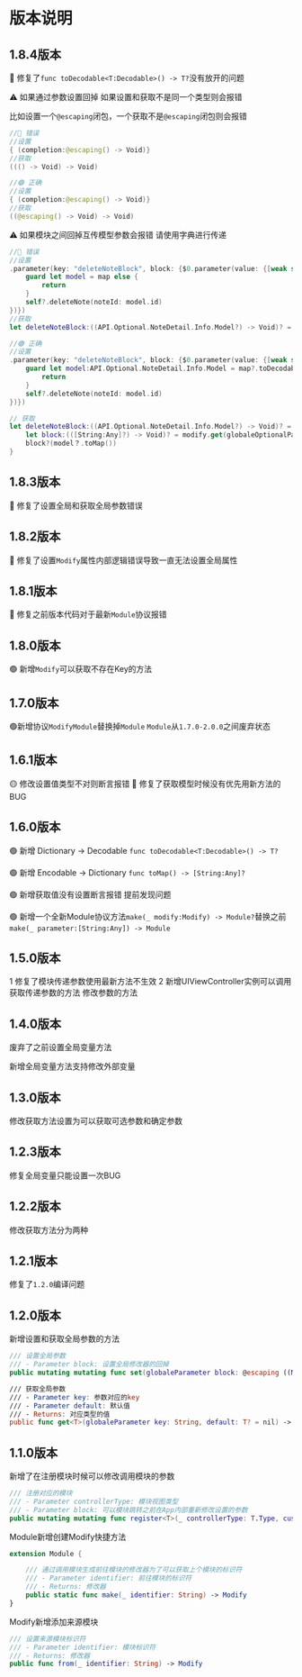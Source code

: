 # 版本说明

## 1.8.4版本

🔴 修复了`func toDecodable<T:Decodable>() -> T?`没有放开的问题

⚠️ 如果通过参数设置回掉 如果设置和获取不是同一个类型则会报错

比如设置一个`@escaping`闭包，一个获取不是`@escaping`闭包则会报错

```swift
//🔴 错误
//设置
{ (completion:@escaping() -> Void)}
//获取
((() -> Void) -> Void)

//🟢 正确
//设置
{ (completion:@escaping() -> Void)}
//获取
((@escaping() -> Void) -> Void)
```

⚠️ 如果模块之间回掉互传模型参数会报错 请使用字典进行传递

```swift
//🔴 错误
//设置
.parameter(key: "deleteNoteBlock", block: {$0.parameter(value: {[weak self] (map:API.Optional.NoteDetail.Info.Model?) in
    guard let model = map else {
        return
    }
    self?.deleteNote(noteId: model.id)
})})
//获取
let deleteNoteBlock:((API.Optional.NoteDetail.Info.Model?) -> Void)? = modify.get(globaleOptionalParameter: "deleteNoteBlock")

//🟢 正确
//设置
.parameter(key: "deleteNoteBlock", block: {$0.parameter(value: {[weak self] (map:[String:Any]?) in
    guard let model:API.Optional.NoteDetail.Info.Model = map?.toDecodable() else {
        return
    }
    self?.deleteNote(noteId: model.id)
})})

// 获取
let deleteNoteBlock:((API.Optional.NoteDetail.Info.Model?) -> Void)? = { (model) in
    let block:(([String:Any]?) -> Void)? = modify.get(globaleOptionalParameter: "deleteNoteBlock")
    block?(model？.toMap())
}

```



## 1.8.3版本

🔴 修复了设置全局和获取全局参数错误

## 1.8.2版本

🔴 修复了设置`Modify`属性内部逻辑错误导致一直无法设置全局属性

## 1.8.1版本

🔴 修复之前版本代码对于最新`Module`协议报错

## 1.8.0版本

🟢 新增`Modify`可以获取不存在Key的方法

## 1.7.0版本

🟢新增协议`ModifyModule`替换掉`Module` `Module`从`1.7.0-2.0.0`之间废弃状态

## 1.6.1版本

🟡 修改设置值类型不对则断言报错
🔴 修复了获取模型时候没有优先用新方法的BUG

## 1.6.0版本

🟢 新增 Dictionary -> Decodable  `func toDecodable<T:Decodable>() -> T?`

🟢 新增 Encodable ->  Dictionary `func toMap() -> [String:Any]? `

🟢 新增获取值没有设置断言报错 提前发现问题

🟢 新增一个全新Module协议方法`make(_ modify:Modify) -> Module?`替换之前`make(_ parameter:[String:Any]) -> Module`

## 1.5.0版本

1 修复了模块传递参数使用最新方法不生效
2 新增UIViewController实例可以调用获取传递参数的方法 修改参数的方法

## 1.4.0版本

废弃了之前设置全局变量方法

新增全局变量方法支持修改外部变量

## 1.3.0版本

修改获取方法设置为可以获取可选参数和确定参数

## 1.2.3版本

修复全局变量只能设置一次BUG

## 1.2.2版本

修改获取方法分为两种

## 1.2.1版本

修复了`1.2.0`编译问题

## 1.2.0版本

新增设置和获取全局参数的方法

```swift
/// 设置全局参数
/// - Parameter block: 设置全局修改器的回掉
public mutating mutating func set(globaleParameter block: @escaping ((Modify) -> Modify))

/// 获取全局参数
/// - Parameter key: 参数对应的key
/// - Parameter default: 默认值
/// - Returns: 对应类型的值
public func get<T>(globaleParameter key: String, default: T? = nil) -> T?
```



## 1.1.0版本

新增了在注册模块时候可以修改调用模块的参数

```swift
/// 注册对应的模块
/// - Parameter controllerType: 模块视图类型
/// - Parameter block: 可以模块跳转之前在App内部重新修改设置的参数
public mutating mutating func register<T>(_ controllerType: T.Type, customModify block: ((Modify) -> Modify)? = nil) where T : ControllerCenter.Module
```

Module新增创建Modify快捷方法

```swift
extension Module {

    /// 通过调用模块生成前往模块的修改器为了可以获取上个模块的标识符
    /// - Parameter identifier: 前往模块的标识符
    /// - Returns: 修改器
    public static func make(_ identifier: String) -> Modify
}
```

Modify新增添加来源模块

```swift
/// 设置来源模块标识符
/// - Parameter identifier: 模块标识符
/// - Returns: 修改器
public func from(_ identifier: String) -> Modify
```

